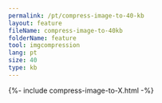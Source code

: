 ```yaml
---
permalink: /pt/compress-image-to-40-kb
layout: feature
fileName: compress-image-to-40kb
folderName: feature
tool: imgcompression
lang: pt
size: 40
type: kb
---
```


{%- include compress-image-to-X.html -%}
